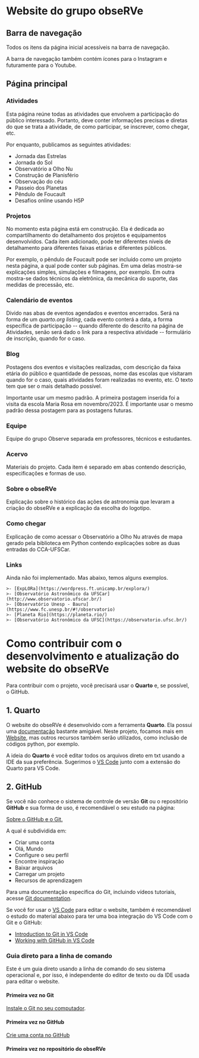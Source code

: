 # Website do grupo obseRVe

## Barra de navegação

Todos os itens da página inicial acessíveis na barra de navegação.

A barra de navegação também contém ícones para o Instagram e futuramente para o Youtube.

## Página principal

### Atividades

Esta página reúne todas as atividades que envolvem a participação do público interessado. Portanto, deve conter informações precisas e diretas do que se trata a atividade, de como participar, se inscrever, como chegar, etc.

Por enquanto, publicamos as seguintes atividades:

- Jornada das Estrelas
- Jornada do Sol
- Observatório a Olho Nu
- Construção de Planisfério
- Observação do céu
- Passeio dos Planetas
- Pêndulo de Foucault
- Desafios online usando H5P

### Projetos

No momento esta página está em construção. Ela é dedicada ao compartilhamento do detalhamento dos projetos e equipamentos desenvolvidos. Cada item adicionado, pode ter diferentes níveis de detalhamento para diferentes faixas etárias e diferentes públicos. 

Por exemplo, o pêndulo de Foucault pode ser incluído como um projeto nesta página, a qual pode conter sub páginas. Em uma delas mostra-se explicações simples, simulações e filmagens, por exemplo. Em outra mostra-se dados técnicos da eletrônica, da mecânica do suporte, das medidas de precessão, etc.

### Calendário de eventos

Divido nas abas de eventos agendados e eventos encerrados. Será na forma de um *quarto.org listing*, cada evento conterá a data, a forma específica de participação -- quando diferente do descrito na página de Atividades, senão será dado o link para a respectiva atividade -- formulário de inscrição, quando for o caso.

### Blog

Postagens dos eventos e visitações realizadas, com descrição da faixa etária do público e quantidade de pessoas, nome das escolas que visitaram quando for o caso, quais atividades foram realizadas no evento, etc. O texto tem que ser o mais detalhado possível.

Importante usar um mesmo padrão. A primeira postagem inserida foi a visita da escola Maria Rosa em novembro/2023. É importante usar o mesmo padrão dessa postagem para as postagens futuras.

### Equipe

Equipe do grupo Observe separada em professores, técnicos e estudantes.

### Acervo

Materiais do projeto. Cada item é separado em abas contendo descrição, especificações e formas de uso.

### Sobre o obseRVe

Explicação sobre o histórico das ações de astronomia que levaram a criação do obseRVe e a explicação da escolha do logotipo.

### Como chegar

Explicação de como acessar o Observatório a Olho Nu através de mapa gerado pela biblioteca em Python contendo explicações sobre as duas entradas do CCA-UFSCar.

### Links

Ainda não foi implementado. Mas abaixo, temos alguns exemplos.

    >- [ExpLORa](https://wordpress.ft.unicamp.br/explora/)
    >- [Observatório Astronômico da UFSCar](http://www.observatorio.ufscar.br/)
    >- [Observatório Unesp - Bauru](https://www.fc.unesp.br/#!/observatorio)
    >- [Planeta Rio](https://planeta.rio/)
    >- [Observatório Astronômico da UFSC](https://observatorio.ufsc.br/)


# Como contribuir com o desenvolvimento e atualização do website do obseRVe

Para contribuir com o projeto, você precisará usar o **Quarto** e, se possível, o GitHub.

## 1. Quarto

O website do obseRVe é desenvolvido com a ferramenta **Quarto**. Ela possui uma [documentação](https://quarto.org/) bastante amigável. Neste projeto, focamos mais em [Website](https://quarto.org/docs/websites/), mas outros recursos também serão utilizados, como inclusão de códigos python, por exemplo.

A ideia do **Quarto** é você editar todos os arquivos direto em txt usando a IDE da sua preferência. Sugerimos o [VS Code](https://code.visualstudio.com/) junto com a extensão do Quarto para VS Code.

## 2. GitHub

Se você não conhece o sistema de controle de versão **Git** ou o repositório **GitHub** e sua forma de uso, é recomendável o seu estudo na página:

[Sobre o GitHub e o Git.](https://docs.github.com/pt/get-started/start-your-journey/about-github-and-git)

A qual é subdividida em:

- Criar uma conta
- Olá, Mundo
- Configure o seu perfil
- Encontre inspiração
- Baixar arquivos
- Carregar um projeto
- Recursos de aprendizagem

Para uma documentação específica do Git, incluindo vídeos tutoriais, acesse [Git documentation](https://git-scm.com/doc).

Se você for usar o [VS Code](https://code.visualstudio.com/) para editar o website, também é recomendável o estudo do material abaixo para ter uma boa integração do VS Code com o Git e o GitHub:

- [Introduction to Git in VS Code](https://code.visualstudio.com/docs/sourcecontrol/intro-to-git)
- [Working with GitHub in VS Code](https://code.visualstudio.com/docs/sourcecontrol/github)


### Guia direto para a linha de comando

Este é um guia direto usando a linha de comando do seu sistema operacional e, por isso, é independente do editor de texto ou da IDE usada para editar o website.

#### Primeira vez no Git

[Instale o Git no seu computador](https://git-scm.com/downloads).

#### Primeira vez no GitHub

[Crie uma conta no GitHub](https://docs.github.com/pt/get-started/start-your-journey/creating-an-account-on-github)

#### Primeira vez no repositório do obseRVe
